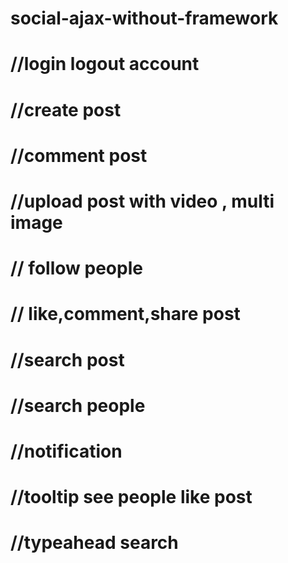 # social-ajax-without-framework
# //login logout account
# //create post
# //comment post
# //upload post with video , multi image 
# // follow people
# // like,comment,share post
# //search post 
# //search people
# //notification
# //tooltip see people like post
# //typeahead search 
